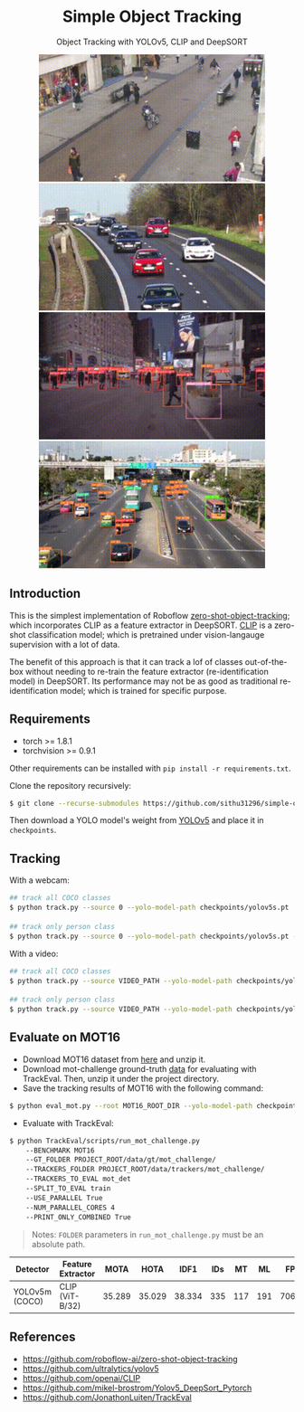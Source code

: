 # <div align="center">Simple Object Tracking</div>

<div align="center">
<p>Object Tracking with YOLOv5, CLIP and DeepSORT</p>
<p>
<img src="gifs/test_out.gif" width="400"/> <img src="gifs/cars_out.gif" width="400"/> 
<img src="gifs/newyork_out.gif" width="400"/> <img src="gifs/traffic_out.gif" width="400"/> 
</p>
</div>

## Introduction

This is the simplest implementation of Roboflow [zero-shot-object-tracking](https://github.com/roboflow-ai/zero-shot-object-tracking); which incorporates CLIP as a feature extractor in DeepSORT. [CLIP](https://openai.com/blog/clip/) is a zero-shot classification model; which is pretrained under vision-langauge supervision with a lot of data.

The benefit of this approach is that it can track a lof of classes out-of-the-box without needing to re-train the feature extractor (re-identification model) in DeepSORT. Its performance may not be as good as traditional re-identification model; which is trained for specific purpose.


## Requirements

* torch >= 1.8.1
* torchvision >= 0.9.1

Other requirements can be installed with `pip install -r requirements.txt`.

Clone the repository recursively:

```bash
$ git clone --recurse-submodules https://github.com/sithu31296/simple-object-tracking.git
```

Then download a YOLO model's weight from [YOLOv5](https://github.com/ultralytics/yolov5) and place it in `checkpoints`.

## Tracking

With a webcam:

```bash
## track all COCO classes
$ python track.py --source 0 --yolo-model-path checkpoints/yolov5s.pt

## track only person class
$ python track.py --source 0 --yolo-model-path checkpoints/yolov5s.pt --filter-class 0
```

With a video:

```bash
## track all COCO classes
$ python track.py --source VIDEO_PATH --yolo-model-path checkpoints/yolov5s.pt

## track only person class
$ python track.py --source VIDEO_PATH --yolo-model-path checkpoints/yolov5s.pt --filter-class 0
```

## Evaluate on MOT16

* Download MOT16 dataset from [here](https://motchallenge.net/data/MOT16.zip) and unzip it.
* Download mot-challenge ground-truth [data](https://omnomnom.vision.rwth-aachen.de/data/TrackEval/data.zip) for evaluating with TrackEval. Then, unzip it under the project directory.
* Save the tracking results of MOT16 with the following command:

```bash
$ python eval_mot.py --root MOT16_ROOT_DIR --yolo-model-path checkpoints/yolov5m.pt
```

* Evaluate with TrackEval:

```bash
$ python TrackEval/scripts/run_mot_challenge.py
    --BENCHMARK MOT16
    --GT_FOLDER PROJECT_ROOT/data/gt/mot_challenge/
    --TRACKERS_FOLDER PROJECT_ROOT/data/trackers/mot_challenge/
    --TRACKERS_TO_EVAL mot_det
    --SPLIT_TO_EVAL train
    --USE_PARALLEL True
    --NUM_PARALLEL_CORES 4
    --PRINT_ONLY_COMBINED True
```

> Notes: `FOLDER` parameters in `run_mot_challenge.py` must be an absolute path.

Detector | Feature Extractor | MOTA | HOTA | IDF1 | IDs | MT | ML | FP | FN
--- | --- | --- | --- | --- | --- | --- | --- | --- | ---
YOLOv5m<br>(COCO) | CLIP<br>(ViT-B/32) | 35.289 | 35.029 | 38.334 | 335 | 117 | 191 | 7061 | 63865


## References

* https://github.com/roboflow-ai/zero-shot-object-tracking
* https://github.com/ultralytics/yolov5
* https://github.com/openai/CLIP
* https://github.com/mikel-brostrom/Yolov5_DeepSort_Pytorch
* https://github.com/JonathonLuiten/TrackEval